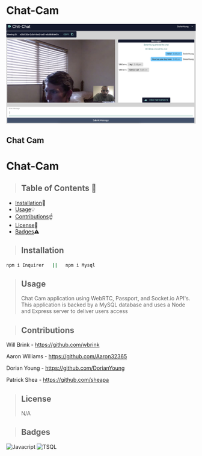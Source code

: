 # Chat-Cam

![DorianYoung](https://github.com/DorianYoung/Chat-Cam/blob/master/public/Assets/appDeployed.jpg?raw=true)


<h2>Chat Cam</h2>
    
# Chat-Cam

> ## **Table of Contents** :notebook:

- [Installation](#Installation):wrench:
- [Usage](#Usage):bulb:
- [Contributions](#Contributions):point_up:
- [License](#License):lock_with_ink_pen:
- [Badges](#Badges):warning:

> ## Installation

```sh
npm i Inquirer   ||   npm i Mysql
```

> ## Usage
>
> Chat Cam application using WebRTC, Passport, and Socket.io API's. This application is backed by a MySQL database and uses a Node and Express server to deliver users access

> ## Contributions

Will Brink - https://github.com/wbrink

Aaron Williams - https://github.com/Aaron32365

Dorian Young - https://github.com/DorianYoung

Patrick Shea - https://github.com/sheapa

> ## License
>
> N/A

> ## Badges

![Javacript](https://img.shields.io/badge/EXAMPLE-88%25-yellow)
![TSQL](https://img.shields.io/badge/EXAMPLE-12%25-grey)
